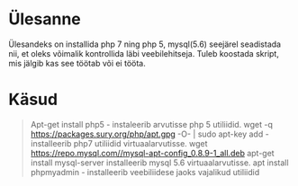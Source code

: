 # Ülesanne 
Ülesandeks on installida php 7 ning php 5, mysql(5.6) seejärel seadistada nii, et oleks võimalik kontrollida läbi veebilehitseja. Tuleb koostada skript, mis jälgib kas see töötab või ei tööta.
# Käsud
> Apt-get install php5 - instaleerib arvutisse php 5 utiliidid.
> wget -q https://packages.sury.org/php/apt.gpg -O- | sudo apt-key add - installeerib php7 utiliidid virtuaalarvutisse.
> wget https://repo.mysql.com//mysql-apt-config_0.8.9-1_all.deb
apt-get install mysql-server installeerib mysql 5.6 virtuaalarvutisse.
apt install phpmyadmin - installeerib veebiliidese jaoks vajalikud utiliidid

